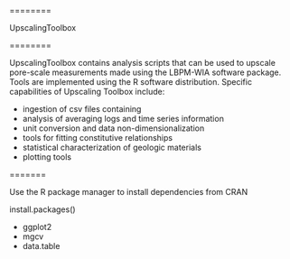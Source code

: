 ========

UpscalingToolbox

========

UpscalingToolbox contains analysis scripts that can be used 
to upscale pore-scale measurements made using the LBPM-WIA software
package. Tools are implemented using the R software distribution.
Specific capabilities of Upscaling Toolbox include:

* ingestion of csv files containing
* analysis of averaging logs and time series information 
* unit conversion and data non-dimensionalization
* tools for fitting constitutive relationships
* statistical characterization of geologic materials
* plotting tools 

=======

Use the R package manager to install dependencies from CRAN

install.packages(<packagename>)

* ggplot2
* mgcv
* data.table